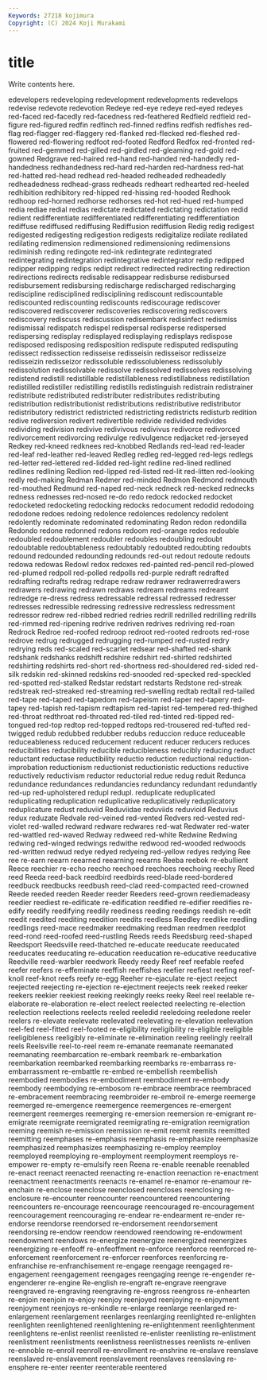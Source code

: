 ```yaml
---
Keywords: 27218 kojimura
Copyright: (C) 2024 Koji Murakami
---
```


# title

Write contents here.



edevelopers redeveloping redevelopment redevelopments redevelops redevise redevote
redevotion Redeye red-eye redeye red-eyed redeyes red-faced red-facedly red-facedness red-feathered
Redfield redfield red-figure red-figured redfin redfinch red-finned redfins redfish redfishes
red-flag red-flagger red-flaggery red-flanked red-flecked red-fleshed red-flowered red-flowering redfoot red-footed
Redford Redfox red-fronted red-fruited red-gemmed red-gilled red-girdled red-gleaming red-gold red-gowned
Redgrave red-haired red-hand red-handed red-handedly red-handedness redhandedness red-hard red-harden red-hardness
red-hat red-hatted red-head redhead red-headed redheaded redheadedly redheadedness redhead-grass redheads
redheart redhearted red-heeled redhibition redhibitory red-hipped red-hissing red-hooded Redhook redhoop
red-horned redhorse redhorses red-hot red-hued red-humped redia rediae redial redias
redictate redictated redictating redictation redid redient redifferentiate redifferentiated redifferentiating redifferentiation
rediffuse rediffused rediffusing Rediffusion rediffusion Redig redig redigest redigested redigesting
redigestion redigests redigitalize redilate redilated redilating redimension redimensioned redimensioning redimensions
rediminish reding redingote red-ink redintegrate redintegrated redintegrating redintegration redintegrative redintegrator
redip redipped redipper redipping redips redipt redirect redirected redirecting redirection
redirections redirects redisable redisappear redisburse redisbursed redisbursement redisbursing redischarge redischarged
redischarging rediscipline redisciplined redisciplining rediscount rediscountable rediscounted rediscounting rediscounts rediscourage
rediscover rediscovered rediscoverer rediscoveries rediscovering rediscovers rediscovery rediscuss rediscussion redisembark
redisinfect redismiss redismissal redispatch redispel redispersal redisperse redispersed redispersing redisplay
redisplayed redisplaying redisplays redispose redisposed redisposing redisposition redispute redisputed redisputing
redissect redissection redisseise redisseisin redisseisor redisseize redisseizin redisseizor redissoluble redissolubleness
redissolubly redissolution redissolvable redissolve redissolved redissolves redissolving redistend redistill redistillable
redistillableness redistillabness redistillation redistilled redistiller redistilling redistills redistinguish redistrain redistrainer
redistribute redistributed redistributer redistributes redistributing redistribution redistributionist redistributions redistributive redistributor
redistributory redistrict redistricted redistricting redistricts redisturb redition redive rediversion redivert
redivertible redivide redivided redivides redividing redivision redivive redivivous redivivus redivorce
redivorced redivorcement redivorcing redivulge redivulgence redjacket red-jerseyed Redkey red-kneed redknees
red-knobbed Redlands red-lead red-leader red-leaf red-leather red-leaved Redleg redleg red-legged
red-legs redlegs red-letter red-lettered red-lidded red-light redline red-lined redlined redlines
redlining Redlion red-lipped red-listed red-lit red-litten red-looking redly red-making Redman
Redmer red-minded Redmon Redmond redmouth red-mouthed Redmund red-naped red-neck redneck
red-necked rednecks redness rednesses red-nosed re-do redo redock redocked redocket
redocketed redocketing redocking redocks redocument redodid redodoing redodone redoes redoing
redolence redolences redolency redolent redolently redominate redominated redominating Redon redon
redondilla Redondo redone redonned redons redoom red-orange redos redouble redoubled
redoublement redoubler redoubles redoubling redoubt redoubtable redoubtableness redoubtably redoubted redoubting
redoubts redound redounded redounding redounds red-out redout redoute redouts redowa
redowas Redowl redox redoxes red-painted red-pencil red-plowed red-plumed redpoll red-polled
redpolls red-purple redraft redrafted redrafting redrafts redrag redrape redraw redrawer
redrawerredrawers redrawers redrawing redrawn redraws redream redreams redreamt redredge re-dress
redress redressable redressal redressed redresser redresses redressible redressing redressive redressless
redressment redressor redrew red-ribbed redried redries redrill redrilled redrilling redrills
red-rimmed red-ripening redrive redriven redrives redriving red-roan Redrock Redroe red-roofed
redroop redroot red-rooted redroots red-rose redrove redrug redrugged redrugging red-rumped
red-rusted redry redrying reds red-scaled red-scarlet redsear red-shafted red-shank redshank
redshanks redshift redshire redshirt red-shirted redshirted redshirting redshirts red-short red-shortness
red-shouldered red-sided red-silk redskin red-skinned redskins red-snooded red-specked red-speckled red-spotted
red-stalked Redstar redstart redstarts Redstone red-streak redstreak red-streaked red-streaming red-swelling
redtab redtail red-tailed red-tape red-taped red-tapedom red-tapeism red-taper red-tapery red-tapey
red-tapish red-tapism redtapism red-tapist red-tempered red-thighed red-throat redthroat red-throated red-tiled
red-tinted red-tipped red-tongued red-top redtop red-topped redtops red-trousered red-tufted red-twigged
redub redubbed redubber redubs reduccion reduce reduceable reduceableness reduced reducement
reducent reducer reducers reduces reducibilities reducibility reducible reducibleness reducibly reducing
reduct reductant reductase reductibility reductio reduction reductional reduction-improbation reductionism reductionist
reductionistic reductions reductive reductively reductivism reductor reductorial redue redug reduit
Redunca redundance redundances redundancies redundancy redundant redundantly red-up red-upholstered redupl
redupl. reduplicate reduplicated reduplicating reduplication reduplicative reduplicatively reduplicatory reduplicature redust
reduviid Reduviidae reduviids reduvioid Reduvius redux reduzate Redvale red-veined red-vented
Redvers red-vested red-violet red-walled redward redware redwares red-wat Redwater red-water
red-wattled red-waved Redway redweed red-white Redwine Redwing redwing red-winged redwings
redwithe redwood red-wooded redwoods red-written redwud redye redyed redyeing red-yellow
redyes redying Ree ree re-earn reearn reearned reearning reearns Reeba
reebok re-ebullient Reece reechier re-echo reecho reechoed reechoes reechoing reechy
Reed reed Reeda reed-back reedbird reedbirds reed-blade reed-bordered reedbuck reedbucks
reedbush reed-clad reed-compacted reed-crowned Reede reeded reeden Reeder reeder Reeders
reed-grown reediemadeasy reedier reediest re-edificate re-edification reedified re-edifier reedifies re-edify
reedify reedifying reedily reediness reeding reedings reedish re-edit reedit reedited
reediting reedition reedits reedless Reedley reedlike reedling reedlings reed-mace reedmaker
reedmaking reedman reedmen reedplot reed-rond reed-roofed reed-rustling Reeds reeds Reedsburg
reed-shaped Reedsport Reedsville reed-thatched re-educate reeducate reeducated reeducates reeducating re-education
reeducation re-educative reeducative Reedville reed-warbler reedwork Reedy reedy Reef reef
reefable reefed reefer reefers re-effeminate reeffish reeffishes reefier reefiest reefing
reef-knoll reef-knot reefs reefy re-egg Reeher re-ejaculate re-eject reeject reejected
reejecting re-ejection re-ejectment reejects reek reeked reeker reekers reekier reekiest
reeking reekingly reeks reeky Reel reel reelable re-elaborate re-elaboration re-elect
reelect reelected reelecting re-election reelection reelections reelects reeled reeledid reeledoing
reeledone reeler reelers re-elevate reelevate reelevated reelevating re-elevation reelevation reel-fed
reel-fitted reel-footed re-eligibility reeligibility re-eligible reeligible reeligibleness reeligibly re-eliminate re-elimination
reeling reelingly reelrall reels Reelsville reel-to-reel reem re-emanate reemanate reemanated
reemanating reembarcation re-embark reembark re-embarkation reembarkation reembarked reembarking reembarks re-embarrass
re-embarrassment re-embattle re-embed re-embellish reembellish reembodied reembodies re-embodiment reembodiment re-embody
reembody reembodying re-embosom re-embrace reembrace reembraced re-embracement reembracing reembroider re-embroil
re-emerge reemerge reemerged re-emergence reemergence reemergences re-emergent reemergent reemerges reemerging
re-emersion reemersion re-emigrant re-emigrate reemigrate reemigrated reemigrating re-emigration reemigration reeming
reemish re-emission reemission re-emit reemit reemits reemitted reemitting reemphases re-emphasis
reemphasis re-emphasize reemphasize reemphasized reemphasizes reemphasizing re-employ reemploy reemployed reemploying
re-employment reemployment reemploys re-empower re-empty re-emulsify reen Reena re-enable reenable
reenabled re-enact reenact reenacted reenacting re-enaction reenaction re-enactment reenactment reenactments
reenacts re-enamel re-enamor re-enamour re-enchain re-enclose reenclose reenclosed reencloses reenclosing
re-enclosure re-encounter reencounter reencountered reencountering reencounters re-encourage reencourage reencouraged re-encouragement
reencouragement reencouraging re-endear re-endearment re-ender re-endorse reendorse reendorsed re-endorsement reendorsement
reendorsing re-endow reendow reendowed reendowing re-endowment reendowment reendows re-energize reenergize
reenergized reenergizes reenergizing re-enfeoff re-enfeoffment re-enforce reenforce reenforced re-enforcement reenforcement
re-enforcer reenforces reenforcing re-enfranchise re-enfranchisement re-engage reengage reengaged re-engagement reengagement
reengages reengaging reenge re-engender re-engenderer re-engine Re-english re-engraft re-engrave reengrave
reengraved re-engraving reengraving re-engross reengross re-enhearten re-enjoin reenjoin re-enjoy reenjoy
reenjoyed reenjoying re-enjoyment reenjoyment reenjoys re-enkindle re-enlarge reenlarge reenlarged re-enlargement
reenlargement reenlarges reenlarging reenlighted re-enlighten reenlighten reenlightened reenlightening re-enlightenment reenlightenment
reenlightens re-enlist reenlist reenlisted re-enlister reenlisting re-enlistment reenlistment reenlistments reenlistness
reenlistnesses reenlists re-enliven re-ennoble re-enroll reenroll re-enrollment re-enshrine re-enslave reenslave
reenslaved re-enslavement reenslavement reenslaves reenslaving re-ensphere re-enter reenter reenterable reentered
